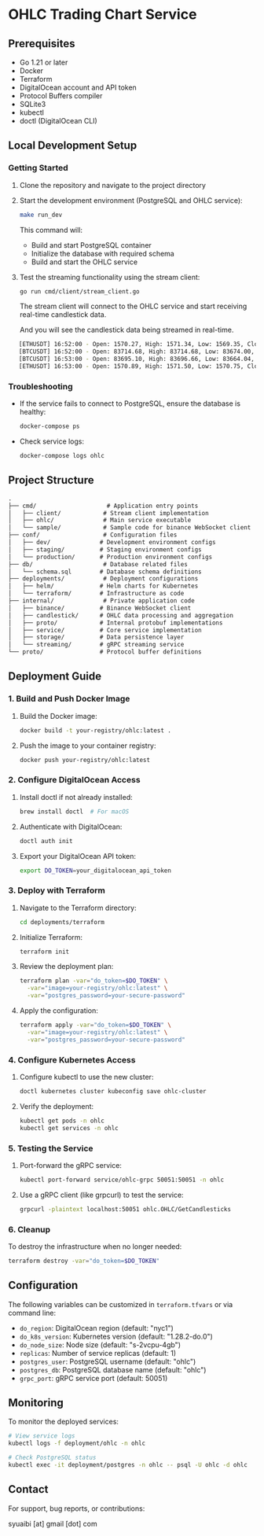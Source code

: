 # OHLC Trading Chart Service

## Prerequisites

- Go 1.21 or later
- Docker
- Terraform
- DigitalOcean account and API token
- Protocol Buffers compiler
- SQLite3
- kubectl
- doctl (DigitalOcean CLI)

## Local Development Setup

### Getting Started

1. Clone the repository and navigate to the project directory

2. Start the development environment (PostgreSQL and OHLC service):

   ```bash
   make run_dev
   ```

   This command will:
   - Build and start PostgreSQL container
   - Initialize the database with required schema
   - Build and start the OHLC service

3. Test the streaming functionality using the stream client:

   ```bash
   go run cmd/client/stream_client.go
   ```

   The stream client will connect to the OHLC service and start receiving real-time candlestick data.

   And you will see the candlestick data being streamed in real-time.

```bash
   [ETHUSDT] 16:52:00 - Open: 1570.27, High: 1571.34, Low: 1569.35, Close: 1570.89, Volume: 123.90 (Period: 16:52:00 - 16:53:00)
   [BTCUSDT] 16:52:00 - Open: 83714.68, High: 83714.68, Low: 83674.00, Close: 83695.09, Volume: 5.01 (Period: 16:52:00 - 16:53:00)
   [BTCUSDT] 16:53:00 - Open: 83695.10, High: 83696.66, Low: 83664.04, Close: 83664.05, Volume: 6.37 (Period: 16:53:00 - 16:54:00) (Interval: 1m0s)
   [ETHUSDT] 16:53:00 - Open: 1570.89, High: 1571.50, Low: 1570.75, Close: 1570.82, Volume: 120.54 (Period: 16:53:00 - 16:54:00) (Interval: 1m0s)
```

### Troubleshooting

- If the service fails to connect to PostgreSQL, ensure the database is healthy:

  ```bash
  docker-compose ps
  ```

- Check service logs:

  ```bash
  docker-compose logs ohlc
  ```

## Project Structure

```markdown
.
├── cmd/                    # Application entry points
│   ├── client/            # Stream client implementation
│   ├── ohlc/              # Main service executable
│   └── sample/            # Sample code for binance WebSocket client
├── conf/                  # Configuration files
│   ├── dev/              # Development environment configs
│   ├── staging/          # Staging environment configs
│   └── production/       # Production environment configs
├── db/                    # Database related files
│   └── schema.sql        # Database schema definitions
├── deployments/           # Deployment configurations
│   ├── helm/             # Helm charts for Kubernetes
│   └── terraform/        # Infrastructure as code
├── internal/              # Private application code
│   ├── binance/          # Binance WebSocket client
│   ├── candlestick/      # OHLC data processing and aggregation
│   ├── proto/            # Internal protobuf implementations
│   ├── service/          # Core service implementation
│   ├── storage/          # Data persistence layer
│   └── streaming/        # gRPC streaming service
└── proto/                # Protocol buffer definitions
```

## Deployment Guide

### 1. Build and Push Docker Image

1. Build the Docker image:

   ```bash
   docker build -t your-registry/ohlc:latest .
   ```

2. Push the image to your container registry:

   ```bash
   docker push your-registry/ohlc:latest
   ```

### 2. Configure DigitalOcean Access

1. Install doctl if not already installed:

   ```bash
   brew install doctl  # For macOS
   ```

2. Authenticate with DigitalOcean:

   ```bash
   doctl auth init
   ```

3. Export your DigitalOcean API token:

   ```bash
   export DO_TOKEN=your_digitalocean_api_token
   ```

### 3. Deploy with Terraform

1. Navigate to the Terraform directory:

   ```bash
   cd deployments/terraform
   ```

2. Initialize Terraform:

   ```bash
   terraform init
   ```

3. Review the deployment plan:

   ```bash
   terraform plan -var="do_token=$DO_TOKEN" \
     -var="image=your-registry/ohlc:latest" \
     -var="postgres_password=your-secure-password"
   ```

4. Apply the configuration:

   ```bash
   terraform apply -var="do_token=$DO_TOKEN" \
     -var="image=your-registry/ohlc:latest" \
     -var="postgres_password=your-secure-password"
   ```

### 4. Configure Kubernetes Access

1. Configure kubectl to use the new cluster:

   ```bash
   doctl kubernetes cluster kubeconfig save ohlc-cluster
   ```

2. Verify the deployment:

   ```bash
   kubectl get pods -n ohlc
   kubectl get services -n ohlc
   ```

### 5. Testing the Service

1. Port-forward the gRPC service:

   ```bash
   kubectl port-forward service/ohlc-grpc 50051:50051 -n ohlc
   ```

2. Use a gRPC client (like grpcurl) to test the service:

   ```bash
   grpcurl -plaintext localhost:50051 ohlc.OHLC/GetCandlesticks
   ```

### 6. Cleanup

To destroy the infrastructure when no longer needed:

```bash
terraform destroy -var="do_token=$DO_TOKEN"
```

## Configuration

The following variables can be customized in `terraform.tfvars` or via command line:

- `do_region`: DigitalOcean region (default: "nyc1")
- `do_k8s_version`: Kubernetes version (default: "1.28.2-do.0")
- `do_node_size`: Node size (default: "s-2vcpu-4gb")
- `replicas`: Number of service replicas (default: 1)
- `postgres_user`: PostgreSQL username (default: "ohlc")
- `postgres_db`: PostgreSQL database name (default: "ohlc")
- `grpc_port`: gRPC service port (default: 50051)

## Monitoring

To monitor the deployed services:

```bash
# View service logs
kubectl logs -f deployment/ohlc -n ohlc

# Check PostgreSQL status
kubectl exec -it deployment/postgres -n ohlc -- psql -U ohlc -d ohlc
```

## Contact

For support, bug reports, or contributions:

syuaibi [at] gmail [dot] com
